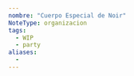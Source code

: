 ```yaml
---
nombre: "Cuerpo Especial de Noir"
NoteType: organizacion
tags:
  - WIP
  - party
aliases:
  - 
---
```

